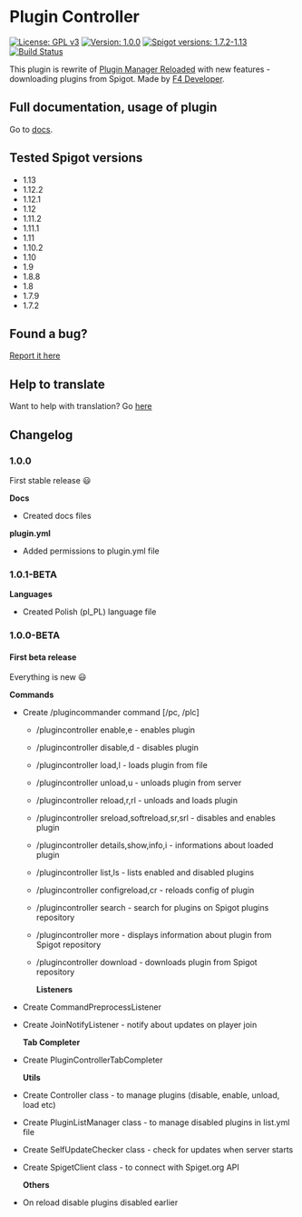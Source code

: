 # Plugin Controller

[![License: GPL v3](https://img.shields.io/badge/License-GPL%20v3-blue.svg)](https://www.gnu.org/licenses/gpl-3.0)
[![Version: 1.0.0](https://img.shields.io/badge/Version-1.0.0-brightgreen.svg)](https://gitlab.com/kovansky/PluginController)
[![Spigot versions: 1.7.2-1.13](https://img.shields.io/badge/Spigot-1.7.2--1.13-green.svg)](https://gitlab.com/kovansky/PluginController)
[![Build Status](https://travis-ci.org/kovansky/PluginController.svg?branch=master)](https://travis-ci.org/kovansky/PluginController)

This plugin is rewrite of [Plugin Manager Reloaded](https://www.spigotmc.org/resources/plugin-manager-reloaded.7144/) with new features - downloading plugins from Spigot. Made by [F4 Developer](http://f4dev.me).

## Full documentation, usage of plugin

Go to [docs](http://plugincontroller.f4dev.me).

## Tested Spigot versions

- 1.13
- 1.12.2
- 1.12.1
- 1.12
- 1.11.2
- 1.11.1
- 1.11
- 1.10.2
- 1.10
- 1.9
- 1.8.8
- 1.8
- 1.7.9
- 1.7.2

## Found a bug?

[Report it here](https://github.com/kovansky/PluginController/issues/new?template=bug_report.md)

## Help to translate

Want to help with translation? Go [here](https://www.transifex.com/f4-developer/plugincontroller/)

## Changelog

### 1.0.0
First stable release :smiley:

**Docs**
* Created docs files

**plugin.yml**
* Added permissions to plugin.yml file

### 1.0.1-BETA

**Languages**

* Created Polish \(pl\_PL\) language file

### 1.0.0-BETA

#### First beta release

Everything is new :smiley:

**Commands**

* Create /plugincommander command \[/pc, /plc\]
  * /plugincontroller enable,e - enables plugin
  * /plugincontroller disable,d - disables plugin
  * /plugincontroller load,l - loads plugin from file
  * /plugincontroller unload,u - unloads plugin from server
  * /plugincontroller reload,r,rl - unloads and loads plugin
  * /plugincontroller sreload,softreload,sr,srl - disables and enables plugin
  * /plugincontroller details,show,info,i - informations about loaded plugin
  * /plugincontroller list,ls - lists enabled and disabled plugins
  * /plugincontroller configreload,cr - reloads config of plugin
  * /plugincontroller search - search for plugins on Spigot plugins repository
  * /plugincontroller more - displays information about plugin from Spigot repository
  * /plugincontroller download - downloads plugin from Spigot repository

    **Listeners**
* Create CommandPreprocessListener
* Create JoinNotifyListener - notify about updates on player join

  **Tab Completer**

* Create PluginControllerTabCompleter

  **Utils**

* Create Controller class - to manage plugins \(disable, enable, unload, load etc\)
* Create PluginListManager class - to manage disabled plugins in list.yml file
* Create SelfUpdateChecker class - check for updates when server starts
* Create SpigetClient class - to connect with Spiget.org API

  **Others**

* On reload disable plugins disabled earlier

